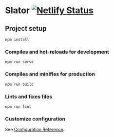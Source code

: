 # Slator [![Netlify Status](https://api.netlify.com/api/v1/badges/9d417845-464f-40ec-bcb7-39e8238edc46/deploy-status)](https://app.netlify.com/sites/slator/deploys)

## Project setup
```
npm install
```

### Compiles and hot-reloads for development
```
npm run serve
```

### Compiles and minifies for production
```
npm run build
```

### Lints and fixes files
```
npm run lint
```

### Customize configuration
See [Configuration Reference](https://cli.vuejs.org/config/).
